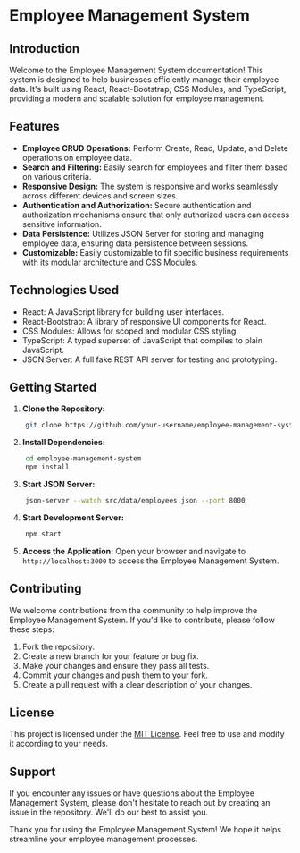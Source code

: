 # Employee Management System

## Introduction
Welcome to the Employee Management System documentation! This system is designed to help businesses efficiently manage their employee data. It's built using React, React-Bootstrap, CSS Modules, and TypeScript, providing a modern and scalable solution for employee management.

## Features
- **Employee CRUD Operations:** Perform Create, Read, Update, and Delete operations on employee data.
- **Search and Filtering:** Easily search for employees and filter them based on various criteria.
- **Responsive Design:** The system is responsive and works seamlessly across different devices and screen sizes.
- **Authentication and Authorization:** Secure authentication and authorization mechanisms ensure that only authorized users can access sensitive information.
- **Data Persistence:** Utilizes JSON Server for storing and managing employee data, ensuring data persistence between sessions.
- **Customizable:** Easily customizable to fit specific business requirements with its modular architecture and CSS Modules.

## Technologies Used
- React: A JavaScript library for building user interfaces.
- React-Bootstrap: A library of responsive UI components for React.
- CSS Modules: Allows for scoped and modular CSS styling.
- TypeScript: A typed superset of JavaScript that compiles to plain JavaScript.
- JSON Server: A full fake REST API server for testing and prototyping.

## Getting Started
1. **Clone the Repository:**
```bash
    git clone https://github.com/your-username/employee-management-system.git
```
2. **Install Dependencies:**
```bash
    cd employee-management-system
    npm install
```
3. **Start JSON Server:**
```bash
    json-server --watch src/data/employees.json --port 8000
```
4. **Start Development Server:**
```bash
    npm start
```
5. **Access the Application:**
Open your browser and navigate to `http://localhost:3000` to access the Employee Management System.

## Contributing
We welcome contributions from the community to help improve the Employee Management System. If you'd like to contribute, please follow these steps:
1. Fork the repository.
2. Create a new branch for your feature or bug fix.
3. Make your changes and ensure they pass all tests.
4. Commit your changes and push them to your fork.
5. Create a pull request with a clear description of your changes.

## License
This project is licensed under the [MIT License](https://opensource.org/licenses/MIT). Feel free to use and modify it according to your needs.

## Support
If you encounter any issues or have questions about the Employee Management System, please don't hesitate to reach out by creating an issue in the repository. We'll do our best to assist you.

Thank you for using the Employee Management System! We hope it helps streamline your employee management processes.
